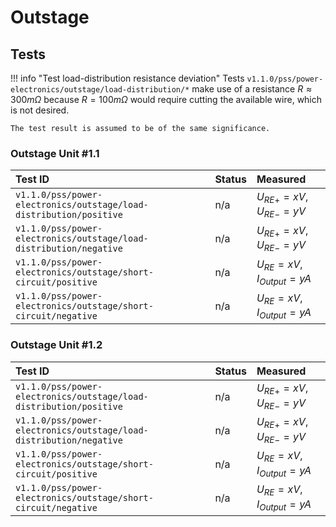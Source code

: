 # Outstage

## Tests

!!! info "Test load-distribution resistance deviation"
    Tests `v1.1.0/pss/power-electronics/outstage/load-distribution/*` make use
    of a resistance $R \approx 300 m \Omega$ because $R = 100 m \Omega$ would
    require cutting the available wire, which is not desired.

    The test result is assumed to be of the same significance.

### Outstage Unit \#1.1

| Test ID | Status | Measured |
| :------ | ------ | :------- |
| `v1.1.0/pss/power-electronics/outstage/load-distribution/positive`| n/a | $U_{RE+} = x V$, $U_{RE-} = y V$ |
| `v1.1.0/pss/power-electronics/outstage/load-distribution/negative`| n/a | $U_{RE+} = x V$, $U_{RE-} = y V$ |
| `v1.1.0/pss/power-electronics/outstage/short-circuit/positive` | n/a | $U_{RE} = x V$, $I_{Output} = y A$ |
| `v1.1.0/pss/power-electronics/outstage/short-circuit/negative` | n/a | $U_{RE} = x V$, $I_{Output} = y A$ |

### Outstage Unit \#1.2

| Test ID | Status | Measured |
| :------ | ------ | :------- |
| `v1.1.0/pss/power-electronics/outstage/load-distribution/positive`| n/a | $U_{RE+} = x V$, $U_{RE-} = y V$ |
| `v1.1.0/pss/power-electronics/outstage/load-distribution/negative`| n/a | $U_{RE+} = x V$, $U_{RE-} = y V$ |
| `v1.1.0/pss/power-electronics/outstage/short-circuit/positive` | n/a | $U_{RE} = x V$, $I_{Output} = y A$ |
| `v1.1.0/pss/power-electronics/outstage/short-circuit/negative` | n/a | $U_{RE} = x V$, $I_{Output} = y A$ |
